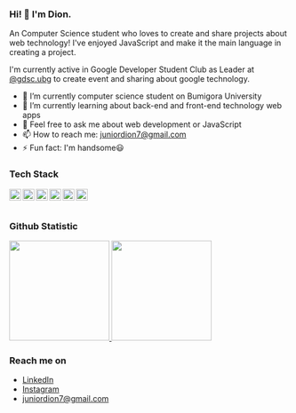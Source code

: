 ### Hi! 👋 I'm Dion.

An Computer Science student who loves to create and share projects about web technology! I've enjoyed JavaScript and make it the main language in creating a project.

I'm currently active in Google Developer Student Club as Leader at <a href="https://instagram.com/gdsc.ubg">@gdsc.ubg</a> to create event and sharing about google technology.

- 🔭 I’m currently computer science student on Bumigora University
- 🌱 I’m currently learning about back-end and front-end technology web apps
- 💬 Feel free to ask me about web development or JavaScript
- 📫 How to reach me: juniordion7@gmail.com
- ⚡ Fun fact: I'm handsome😃

### Tech Stack
  <a href="#"><img align="left" alt="JavaScript" title="JavaScript" width="21px" src="https://upload.wikimedia.org/wikipedia/commons/9/99/Unofficial_JavaScript_logo_2.svg" /></a>
  <a href="https://nodejs.org/"><img align="left" alt="NodeJS" title="NodeJS" width="21px" src="https://seeklogo.com/images/N/nodejs-logo-FBE122E377-seeklogo.com.png" /></a>
  <a href="https://reactjs.org/"><img align="left" alt="React" title="React" width="21px" src="https://cdn.worldvectorlogo.com/logos/react-2.svg" /></a>
  <a href="https://expressjs.com/"><img align="left" alt="EXpressJS" title="ExpressJs (NodeJS HTTP Framework)" width="21px" src="https://www.vectorlogo.zone/logos/expressjs/expressjs-icon.svg" /></a>
  <a href="https://nextjs.org/"><img align="left" alt="Next" title="Next (React SSR Framework)" width="21px" src="https://iconape.com/wp-content/files/gm/82643/svg/next-js.svg" /></a>
  <a href="https://www.mysql.com/"><img title="MySQL" alt="MySQL" src="https://raw.githubusercontent.com/Thomas-George-T/Thomas-George-T/master/assets/mysql.svg" width="21" height="21" align="left"/></a>
  <br>
  <br>
  
### Github Statistic
<p align="left">
<a href="https://github.com/arifin1301">
  <img height="180em" src="https://github-readme-stats-eight-theta.vercel.app/api?username=arifin1301&show_icons=true&theme=algolia&include_all_commits=true&count_private=true"/>
  <img height="180em" src="https://github-readme-stats-eight-theta.vercel.app/api/top-langs/?username=arifin1301&layout=compact&langs_count=8&theme=algolia"/>
</a>
</p>

### Reach me on
- <a href="https://linkedin.com/in/dionarifin13012003/">LinkedIn</a>
- <a href="https://instagram.com/arifindion__">Instagram</a>
- juniordion7@gmail.com
